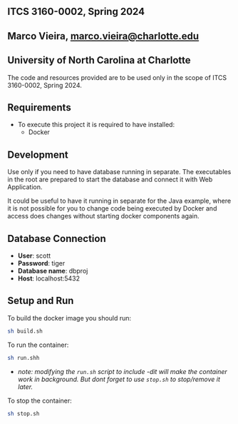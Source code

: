 ## ITCS 3160-0002, Spring 2024
## Marco Vieira, marco.vieira@charlotte.edu
## University of North Carolina at Charlotte

The code and resources provided are to be used only in the scope of ITCS 3160-0002, Spring 2024.


## Requirements

- To execute this project it is required to have installed:
  - Docker

## Development

Use only if you need to have database running in separate.
The executables in the root are prepared to start the database and connect it with Web Application.

It could be useful to have it running in separate for the Java example, where it is not possible for you to change code being executed by Docker and access does changes without starting docker components again.

## Database Connection

- **User**: scott
- **Password**: tiger
- **Database name**: dbproj
- **Host**: localhost:5432

## Setup and Run

To build the docker image you should run:

```sh
sh build.sh
```

To run the container:

```sh
sh run.shh
```

- _note: modifying the `run.sh` script to include -dit will make the container work in background. But dont forget to use `stop.sh` to stop/remove it later._

To stop the container:

```sh
sh stop.sh
```

